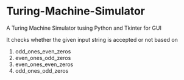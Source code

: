 # Turing-Machine-Simulator

A Turing Machine Simulator tusing Python and Tkinter for GUI

It checks whether the given input string is accepted or not based on

1. odd_ones_even_zeros
2. even_ones_odd_zeros
3. even_ones_even_zeros
4. odd_ones_odd_zeros

   
